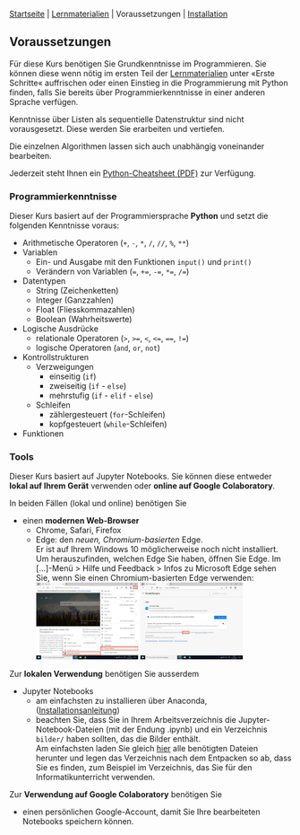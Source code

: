 [Startseite](./index.md) | [Lernmaterialien](./kurs.md) | Voraussetzungen | [Installation](./installation_anaconda.md)

## Voraussetzungen

Für diese Kurs benötigen Sie Grundkenntnisse im Programmieren. Sie können diese wenn nötig im ersten Teil der [Lernmaterialien](./kurs.md) unter &laquo;Erste Schritte&laquo; auffrischen oder einen Einstieg in die Programmierung mit Python finden, falls Sie bereits über Programmierkenntnisse in einer anderen Sprache verfügen.

Kenntnisse über Listen als sequentielle Datenstruktur sind nicht vorausgesetzt. Diese werden Sie erarbeiten und vertiefen.

Die einzelnen Algorithmen lassen sich auch unabhängig voneinander bearbeiten.

Jederzeit steht Ihnen ein [Python-Cheatsheet (PDF)](https://raw.githubusercontent.com/donze-informatikunterricht/suchen-und-ordnen/main/notebooks/downloads/cheatsheet.pdf) zur Verfügung.

### Programmierkenntnisse

Dieser Kurs basiert auf der Programmiersprache **Python** und setzt die folgenden Kenntnisse voraus:

* Arithmetische Operatoren (`+`, `-`, `*`, `/`, `//`, `%`, `**`)
* Variablen
  * Ein- und Ausgabe mit den Funktionen `input()` und `print()`
  * Verändern von Variablen (`=`, `+=`, `-=`, `*=`, `/=`)
* Datentypen
  * String (Zeichenketten)
  * Integer (Ganzzahlen)
  * Float (Fliesskommazahlen)
  * Boolean (Wahrheitswerte)
* Logische Ausdrücke
  * relationale Operatoren (`>`, `>=`, `<`, `<=`, `==`, `!=`)
  * logische Operatoren (`and`, `or`, `not`)
* Kontrollstrukturen
  * Verzweigungen
    * einseitig (`if`)
    * zweiseitig (`if` - `else`)
    * mehrstufig (`if` - `elif` - `else`)
  * Schleifen
    * zählergesteuert (`for`-Schleifen)
    * kopfgesteuert (`while`-Schleifen)
* Funktionen

### Tools

Dieser Kurs basiert auf Jupyter Notebooks. Sie können diese entweder **lokal auf Ihrem Gerät** verwenden oder **online auf Google Colaboratory**.

In beiden Fällen (lokal und online) benötigen Sie

* einen **modernen Web-Browser**  
  * Chrome, Safari, Firefox  
  * Edge: den *neuen, Chromium-basierten* Edge.  
  Er ist auf Ihrem Windows 10 möglicherweise noch nicht installiert. Um herauszufinden, welchen Edge Sie haben, öffnen Sie Edge. Im [...]-Menü > Hilfe und Feedback > Infos zu Microsoft Edge sehen Sie, wenn Sie einen Chromium-basierten Edge verwenden:  
  <img src="assets/images/Edge-version-abfragen1.png" alt="edge-version1" width="40%"/> <img src="assets/images/Edge-version-abfragen2.png" alt="edge-version1" width="40%"/>

Zur **lokalen Verwendung** benötigen Sie ausserdem

* Jupyter Notebooks  
  * am einfachsten zu installieren über Anaconda, ([Installationsanleitung](./installation_anaconda.md))
  * beachten Sie, dass Sie in Ihrem Arbeitsverzeichnis die Jupyter-Notebook-Dateien (mit der Endung .ipynb) und ein Verzeichnis `bilder/` haben sollten, das die Bilder enthält.  
  Am einfachsten laden Sie gleich [hier](/assets/suchen-und-ordnen.zip) alle benötigten Dateien herunter und legen das Verzeichnis nach dem Entpacken so ab, dass Sie es finden, zum Beispiel im Verzeichnis, das Sie für den Informatikunterricht verwenden.

Zur **Verwendung auf Google Colaboratory** benötigen Sie

* einen persönlichen Google-Account, damit Sie Ihre bearbeiteten Notebooks speichern können.
